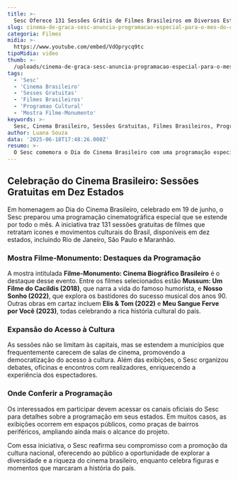 ```yaml
---
title: >-
  Sesc Oferece 131 Sessões Grátis de Filmes Brasileiros em Diversos Estados
slug: cinema-de-graca-sesc-anuncia-programacao-especial-para-o-mes-do-cinema-brasileiro
categoria: Filmes
midia: >-
  https://www.youtube.com/embed/VdOprycq9tc
tipoMidia: video
thumb: >-
  /uploads/cinema-de-graca-sesc-anuncia-programacao-especial-para-o-mes-do-cinema-brasileiro-preview.jpg
tags:
  - 'Sesc'
  - 'Cinema Brasileiro'
  - 'Sesses Gratuitas'
  - 'Filmes Brasileiros'
  - 'Programao Cultural'
  - 'Mostra Filme-Monumento'
keywords: >-
  Sesc, Cinema Brasileiro, Sessões Gratuitas, Filmes Brasileiros, Programação Cultural, Mostra Filme-Monumento
author: Luana Souza
data: '2025-06-18T17:48:26.000Z'
resumo: >-
  O Sesc comemora o Dia do Cinema Brasileiro com uma programação especial que inclui 131 sessões gratuitas em 10 estados, destacando filmes sobre ícones e movimentos culturais do país.
---
```


## Celebração do Cinema Brasileiro: Sessões Gratuitas em Dez Estados

Em homenagem ao Dia do Cinema Brasileiro, celebrado em 19 de junho, o Sesc preparou uma programação cinematográfica especial que se estende por todo o mês. A iniciativa traz 131 sessões gratuitas de filmes que retratam ícones e movimentos culturais do Brasil, disponíveis em dez estados, incluindo Rio de Janeiro, São Paulo e Maranhão.

### Mostra Filme-Monumento: Destaques da Programação

A mostra intitulada **Filme-Monumento: Cinema Biográfico Brasileiro** é o destaque desse evento. Entre os filmes selecionados estão **Mussum: Um Filme do Cacildis (2018)**, que narra a vida do famoso humorista, e **Nosso Sonho (2022)**, que explora os bastidores do sucesso musical dos anos 90. Outras obras em cartaz incluem **Elis & Tom (2022)** e **Meu Sangue Ferve por Você (2023)**, todas celebrando a rica história cultural do país.

### Expansão do Acesso à Cultura

As sessões não se limitam às capitais, mas se estendem a municípios que frequentemente carecem de salas de cinema, promovendo a democratização do acesso à cultura. Além das exibições, o Sesc organizou debates, oficinas e encontros com realizadores, enriquecendo a experiência dos espectadores.

### Onde Conferir a Programação

Os interessados em participar devem acessar os canais oficiais do Sesc para detalhes sobre a programação em seus estados. Em muitos casos, as exibições ocorrem em espaços públicos, como praças de bairros periféricos, ampliando ainda mais o alcance do projeto.

Com essa iniciativa, o Sesc reafirma seu compromisso com a promoção da cultura nacional, oferecendo ao público a oportunidade de explorar a diversidade e a riqueza do cinema brasileiro, enquanto celebra figuras e momentos que marcaram a história do país.